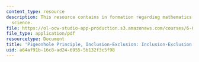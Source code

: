 ```yaml
---
content_type: resource
description: This resource contains in formation regarding mathematics for computer
  science.
file: https://ol-ocw-studio-app-production.s3.amazonaws.com/courses/6-042j-mathematics-for-computer-science-spring-2015/a64af91b16c8ad2469555b132f3c5f98_MIT6_042JS16_InclExclEx.pdf
file_type: application/pdf
resourcetype: Document
title: 'Pigeonhole Principle, Inclusion-Exclusion: Inclusion-Exclusion Example'
uid: a64af91b-16c8-ad24-6955-5b132f3c5f98
---
```

